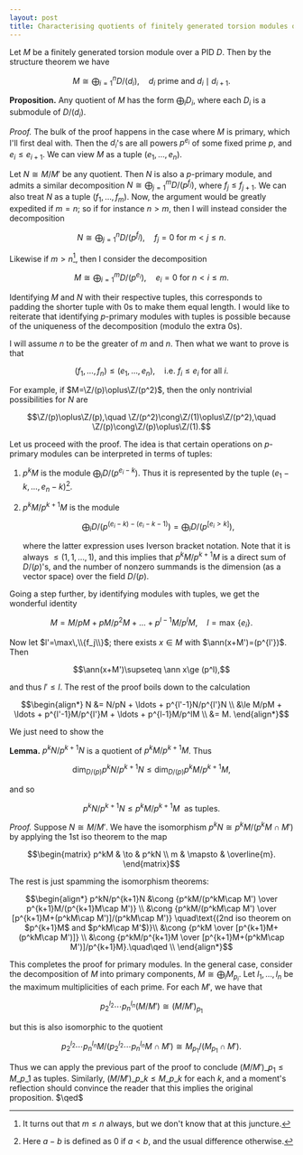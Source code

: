 ```yaml
---
layout: post
title: Characterising quotients of finitely generated torsion modules over a PID
---
```


Let $M$ be a finitely generated torsion module over a PID $D$. Then by
the structure theorem we have

$$M\cong \bigoplus_{i=1}^n D/(d_i),\quad\text{$d_i$ prime and $d_i\mid d_{i+1}$.}$$

**Proposition.** Any quotient of $M$ has the form $\bigoplus_i D_i$,
  where each $D_i$ is a submodule of $D/(d_i)$.

*Proof.* The bulk of the proof happens in the case where $M$ is
primary, which I'll first deal with. Then the $d_i$'s are all powers
$p^{e_i}$ of some fixed prime $p$, and $e_i\le e_{i+1}$. We can view
$M$ as a tuple $(e_1,\ldots,e_n)$.

Let $N\cong M/M'$ be any quotient. Then $N$ is also a $p$-primary
module, and admits a similar decomposition $N\cong \bigoplus_{j=1}^m
D/(p^{f_j})$, where $f_j\le f_{j+1}$. We can also treat $N$ as a
tuple $(f_1,\ldots,f_m)$. Now, the argument would be greatly
expedited if $m=n$; so if for instance $n>m$, then I will instead
consider the decomposition

$$N\cong \bigoplus_{j=1}^n D/(p^{f_j}),\quad\text{$f_j=0$ for $m<j\le n$.}$$

Likewise if $m>n$[^1], then I consider the decomposition

$$M\cong \bigoplus_{i=1}^m D/(p^{e_i}),\quad\text{$e_i=0$ for $n<i\le m$.}$$

Identifying $M$ and $N$ with their respective tuples, this corresponds
to padding the shorter tuple with 0s to make them equal length. I
would like to reiterate that identifying $p$-primary modules with
tuples is possible because of the uniqueness of the decomposition
(modulo the extra 0s).

I will assume $n$ to be the greater of $m$ and $n$. Then what we want
to prove is that

$$(f_1,\ldots,f_n)\le(e_1,\ldots,e_n),\quad\text{i.e. $f_i\le e_i$ for all $i$.}$$

For example, if $M=\Z/(p)\oplus\Z/(p^2)$, then the only nontrivial
possibilities for $N$ are

$$\Z/(p)\oplus\Z/(p),\quad \Z/(p^2)\cong\Z/(1)\oplus\Z/(p^2),\quad \Z/(p)\cong\Z/(p)\oplus\Z/(1).$$

Let us proceed with the proof. The idea is that certain operations on
$p$-primary modules can be interpreted in terms of tuples:

1. $p^kM$ is the module $\bigoplus_i D/(p^{e_i-k})$. Thus it is
represented by the tuple $(e_1-k,\ldots,e_n-k)$[^2].

2. $p^kM/p^{k+1}M$ is the module

   $$\bigoplus_i D/(p^{(e_i-k)-(e_i-k-1)}) = \bigoplus_i D/(p^{[e_i>k]}),$$

   where the latter expression uses Iverson bracket notation. Note
   that it is always $\le(1,1,\ldots,1)$, and this implies that
   $p^kM/p^{k+1}M$ is a direct sum of $D/(p)$'s, and the number of
   nonzero summands is the dimension (as a vector space) over the
   field $D/(p)$.

Going a step further, by identifying modules with tuples, we get the
wonderful identity

$$M = M/pM + pM/p^2M + \ldots + p^{l-1}M/p^lM,\quad l=\max\,\{e_i\}.$$

Now let $l'=\max\,\\{f_j\\}$; there exists $x\in M$ with $\ann(x+M')=(p^{l'})$. Then

$$\ann(x+M')\supseteq \ann x\ge (p^l),$$

and thus $l'\le l$. The rest of the proof boils down to the calculation

$$\begin{align*}
N &= N/pN + \ldots + p^{l'-1}N/p^{l'}N \\
&\le M/pM + \ldots + p^{l'-1}M/p^{l'}M + \ldots + p^{l-1}M/p^lM \\
&= M.
\end{align*}$$

We just need to show the

**Lemma.** $p^kN/p^{k+1}N$ is a quotient of $p^kM/p^{k+1}M$. Thus

$$\dim_{D/(p)} p^kN/p^{k+1}N \le \dim_{D/(p)} p^kM/p^{k+1}M,$$

and so

$$p^kN/p^{k+1}N \le p^kM/p^{k+1}M\ \ \text{as tuples.}$$

*Proof.* Suppose $N\cong M/M'$. We have the isomorphism $p^kN\cong
p^kM/(p^kM\cap M')$ by applying the 1st iso theorem to the map

$$\begin{matrix}
p^kM & \to & p^kN \\
m & \mapsto & \overline{m}.
\end{matrix}$$ 

The rest is just spamming the isomorphism theorems:

$$\begin{align*}
p^kN/p^{k+1}N &\cong {p^kM/(p^kM\cap M') \over p^{k+1}M/(p^{k+1}M\cap M')} \\
&\cong {p^kM/(p^kM\cap M') \over [p^{k+1}M+(p^kM\cap M')]/(p^kM\cap M')}
\quad\text{(2nd iso theorem on $p^{k+1}M$ and $p^kM\cap M'$)}\\
&\cong {p^kM \over [p^{k+1}M+(p^kM\cap M')]} \\
&\cong {p^kM/p^{k+1}M \over [p^{k+1}M+(p^kM\cap M')]/p^{k+1}M}.\quad\qed \\
\end{align*}$$

This completes the proof for primary modules. In the general case,
consider the decomposition of $M$ into primary components, $M\cong
\bigoplus_i M_{p_i}$. Let $l_1,\ldots,l_n$ be the maximum
multiplicities of each prime. For each $M'$, we have that

$${p_2}^{l_2}\cdots{p_n}^{l_n}(M/M') \cong (M/M')_{p_1}$$

but this is also isomorphic to the quotient

$${p_2}^{l_2}\cdots{p_n}^{l_n}M / ({p_2}^{l_2}\cdots{p_n}^{l_n}M\cap M') \cong M_{p_1}/(M_{p_1}\cap M').$$

Thus we can apply the previous part of the proof to conclude
$(M/M')\_{p_1}\le M\_{p\_1}$ as tuples. Similarly, $(M/M')\_{p\_k}\le
M\_{p\_k}$ for each $k$, and a moment's reflection should convince the
reader that this implies the original proposition. $\qed$

[^1]: It turns out that $m\le n$ always, but we don't know that at this juncture.
[^2]: Here $a-b$ is defined as 0 if $a<b$, and the usual difference otherwise.